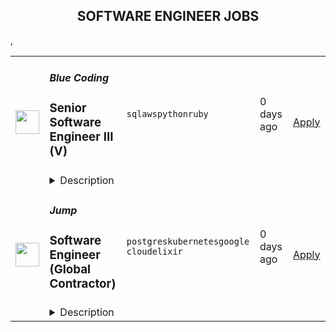 <div align="center"><h2>SOFTWARE ENGINEER JOBS</h2></div><table><tr>
                <td width="100" height="100" rowspan="2">
                    <img src="https://media.licdn.com/dms/image/C4D0BAQHlK67hgnhzQw/company-logo_200_200/0/1631346154820?e=2147483647&v=beta&t=_R2Ssj7L_f4xqmSCcq0nOLCyCz0QN2lFnHssxxhj3YY" width="38px" height="auto">
                </td>
                <td width="300">
                    <h5>Blue Coding</h5>
                    <h3>Senior Software Engineer III (V)</h3>
                </td>
                <td width="300">
                    <code>sql</code><code>aws</code><code>python</code><code>ruby</code>
                </td>
                <td width="200">
                <text>0 days ago</text>
                </td>
                <td width="100" rowspan="2">
                <a href="https://www.realworkfromanywhere.com/jobs/senior-software-engineer-iii-v-blue-coding-4586" align="right" target="_blank">Apply</a>
                </td>
            </tr>
            <tr>
                <td colspan="3">
                <details><summary>Description</summary>
                <div><b style="font-size: 24px">Why Blue Coding?</b><span style="font-size: 24px">&nbsp;</span></div><div><br></div><div>At Blue Coding, we specialize in hiring excellent developers and amazing people from all over Latin America and other parts of the world. For the past 11 years, we’ve helped cutting-edge companies in the United States and Canada build great development teams and develop great products. Large multinationals, digital agencies, Saas providers, and software consulting firms are just a few of our clients. Our team of over 150 engineers, project managers, QA, UX/UI designers, and many more is distributed in more than 10 countries across the Americas. We are a fully remote company working with a wide array of technologies, and we have expertise in every stage of the software development process.</div><div><br></div><div>Our team is highly connected, united, and culturally diverse, and our collaborators are involved in many initiatives around the world, from wildlife preservation to volunteering at local charities. We stand for honesty, fairness, respect, efficiency, hard work, and cooperation.</div><div><br></div><div><b style="font-size: 18px;">What are we looking for?</b></div><div><br></div><div><span style="font-size: 16px;">In this opportunity, we are looking for an experienced Senior Software Engineer to work with one of our US clients, a corporation that, through its subsidiaries, provides life insurance protection targeted to the middle American market. </span></div><div><br></div><div><span style="font-size: 16px;">The initial focus of this role will be on production support, analyzing and resolving root causes of recurring requests. Over time, responsibilities will expand into a mix of feature development, technical ownership, reducing technical debt, and modernization initiatives such as migrating applications to scalable serverless solutions on AWS.</span></div><div><span style="font-size: 16px;">This is a predominantly backend-focused role (90%), with minimal frontend involvement (≤10%).</span></div><div><br></div><div><span style="font-size: 12pt;">If you are fully fluent in English, proactive, communicate well, enjoy solving problems, and have a strong attention to detail, this role might be a great fit for you. Our jobs are fully remote, and you will be integrated directly into the client’s team, gaining valuable experience and forming meaningful connections.</span></div><div><br></div><div><br></div><div><b style="font-size: 18px;">What's unique about this job?</b></div><div><br></div><div><span style="font-size: 16px;">Through innovation in product design and distribution that provides access to the middle market, including call center and web-enabled sales and underwriting processes, quick issuance of policies and an emphasis on products not medically underwritten at the time of sale, the company seeks to make life insurance more affordable for the middle market. </span></div><h3>Here are some of the exciting day-to-day challenges you will face in this role:</h3><li>Lead the analysis and resolution of recurring production issues, ensuring long-term stability.</li><li>Design, develop, test, and maintain backend services across Ruby, .NET, and Python stacks.</li><li>Contribute to modernization efforts, including migration to serverless solutions (AWS Lambda) and .NET application upgrades.</li><li>Champion operational excellence, including monitoring, observability, performance tuning, and incident response.</li><li>Provide technical guidance and mentorship to engineers at all levels, fostering a culture of collaboration and continual improvement.</li><li>Ensure secure software development practices, including dependency management and data privacy standards (HIPAA knowledge is a plus, not a requirement).</li><li>Promote and implement CI/CD pipelines and best practices to deliver high-quality releases.</li>,<h3>You will shine if you have:</h3><li>Bachelor’s degree in Computer Science, Software Engineering, or related field; or 5–8 years of progressive software development experience.</li><li>Proven hands-on experience with Ruby (Sinatra, Padrino, legacy Rails) and .NET/C#, plus exposure to Python for new serverless features in AWS.</li><li>Ability to analyze, refactor, and optimize large legacy codebases while balancing ongoing production support with long-term modernization.</li><li>Strong SQL expertise with relational databases (PostgreSQL, SQL Server), including writing and optimizing complex queries.</li><li>Solid experience in AWS services (Lambda, ECS, RDS, EC2) and familiarity with event-driven/serverless architectures.</li><li>Knowledge of infrastructure as code, preferably with Terraform, to automate and scale environments.</li><li>Skilled in unit and integration testing (RSpec, Minitest, Mocha for browser-based JS), CI/CD pipelines, git workflows, and deployment strategies.</li><li>Experience in troubleshooting and resolving critical production issues (SEV-1 incidents) and contributing to post-incident reviews.</li><li>Familiarity with secure software development practices, including dependency management, vulnerability remediation, and data privacy standards (HIPAA is a plus, but not required).</li><li>Strong communication skills and proven ability to mentor junior and mid-level developers, lead technical discussions, and align team processes.</li><li>A proactive mindset with the ability to drive technical decisions, influence long-term planning, and contribute to modernization strategies.</li>,<h3>Here are some of the perks we offer you:</h3><li>Salary in USD</li><li>Full-time</li><li>100% Remote</li><div><span style="font-size: 24px">Ready to learn more? Apply below!&nbsp;</span></div>
                </details>
                </td>
            </tr>,<tr>
                <td width="100" height="100" rowspan="2">
                    <img src="https://remotive.com/job/2063220/logo" width="38px" height="auto">
                </td>
                <td width="300">
                    <h5>Jump</h5>
                    <h3>Software Engineer (Global Contractor)</h3>
                </td>
                <td width="300">
                    <code>postgres</code><code>kubernetes</code><code>google cloud</code><code>elixir</code>
                </td>
                <td width="200">
                <text>0 days ago</text>
                </td>
                <td width="100" rowspan="2">
                <a href="https://www.realworkfromanywhere.com/jobs/software-engineer-global-contractor-jump-57" align="right" target="_blank">Apply</a>
                </td>
            </tr>
            <tr>
                <td colspan="3">
                <details><summary>Description</summary>
                <p style="box-sizing: inherit; margin-bottom: 12px; line-height: 1.6; color: #000000;"><strong>Full-Time Software Engineer (Global Contractor)</strong></p>
<p style="box-sizing: inherit; margin-bottom: 12px; line-height: 1.6; color: #000000;"><span style="box-sizing: inherit; font-weight: 600;">Why this role?</span></p>
<p style="box-sizing: inherit; margin-bottom: 12px; line-height: 1.6; color: #000000;">You’ll work on production systems, own projects end-to-end, and ship improvements quickly. We value curiosity, solid judgment, and thoughtful communication. When priorities shift, you adapt. When things break, you collaborate to fix them and move forward—no blame, just learning.</p>
<p style="box-sizing: inherit; margin-bottom: 12px; line-height: 1.6; color: #000000;"><span style="box-sizing: inherit; font-weight: 600;"> </span></p>
<p style="box-sizing: inherit; margin-bottom: 12px; line-height: 1.6; color: #000000;"><span style="box-sizing: inherit; font-weight: 600;">What you’ll do</span></p>
<ul style="">
<li style="">
<p style="box-sizing: inherit; line-height: 1.6;">Design, build, and ship production features across our stack.</p>
</li>
<li style="">
<p style="box-sizing: inherit; line-height: 1.6;">Write clean, well-tested code and participate in code reviews.</p>
</li>
<li style="">
<p style="box-sizing: inherit; line-height: 1.6;">Collaborate on architecture, reliability, and performance.</p>
</li>
<li style="">
<p style="box-sizing: inherit; line-height: 1.6;">Use AI tools aggressively to speed up exploration, coding, and QA.</p>
</li>
<li style="">
<p style="box-sizing: inherit; line-height: 1.6;">Document decisions and communicate clearly in an async-friendly way.</p>
</li>
</ul>
<p style="box-sizing: inherit; margin-bottom: 12px; line-height: 1.6; color: #000000;"><span style="box-sizing: inherit; font-weight: 600;"> </span></p>
<p style="box-sizing: inherit; margin-bottom: 12px; line-height: 1.6; color: #000000;"><span style="box-sizing: inherit; font-weight: 600;">Our stack</span></p>
<p style="box-sizing: inherit; margin-bottom: 12px; line-height: 1.6; color: #000000;"><span style="box-sizing: inherit; font-weight: 600;">Elixir, Phoenix LiveView, Postgres, GitHub, Kubernetes, Terraform, Google Cloud.</span><br style="box-sizing: inherit;">Don’t know all of it? That’s okay. If you meet the experience bar and learn quickly, we’ll help you get up to speed.</p>
<p style="box-sizing: inherit; margin-bottom: 12px; line-height: 1.6; color: #000000;"><span style="box-sizing: inherit; font-weight: 600;"> </span></p>
<p style="box-sizing: inherit; margin-bottom: 12px; line-height: 1.6; color: #000000;"><span style="box-sizing: inherit; font-weight: 600;">What we’re looking for</span></p>
<ul style="">
<li style="">
<p style="box-sizing: inherit; line-height: 1.6;"><span style="box-sizing: inherit; font-weight: 600;">6+ years of professional software engineering experience.</span></p>
</li>
<li style="">
<p style="box-sizing: inherit; line-height: 1.6;">Track record of shipping and maintaining production systems.</p>
</li>
<li style="">
<p style="box-sizing: inherit; line-height: 1.6;">Pragmatic problem-solving and product sense.</p>
</li>
<li style="">
<p style="box-sizing: inherit; line-height: 1.6;">Clear, respectful written and verbal communication.</p>
</li>
<li style="">
<p style="box-sizing: inherit; line-height: 1.6;">Comfort working independently and collaborating across time zones.</p>
</li>
</ul>
<p style="box-sizing: inherit; margin-bottom: 12px; line-height: 1.6; color: #000000;"><span style="box-sizing: inherit; font-weight: 600;"> </span></p>
<p style="box-sizing: inherit; margin-bottom: 12px; line-height: 1.6; color: #000000;"><span style="box-sizing: inherit; font-weight: 600;">Nice to have</span></p>
<ul style="">
<li style="">
<p style="box-sizing: inherit; line-height: 1.6;">Elixir/Phoenix LiveView in production.</p>
</li>
<li style="">
<p style="box-sizing: inherit; line-height: 1.6;">Postgres performance tuning and observability experience.</p>
</li>
<li style="">
<p style="box-sizing: inherit; line-height: 1.6;">Infra familiarity (GCP, k8s, Terraform) and CI/CD.</p>
</li>
<li style="">
<p style="box-sizing: inherit; line-height: 1.6;">Security, reliability, and testing discipline.</p>
</li>
</ul>
<p style="box-sizing: inherit; margin-bottom: 12px; line-height: 1.6; color: #000000;"><span style="box-sizing: inherit; font-weight: 600;"> </span></p>
<p style="box-sizing: inherit; margin-bottom: 12px; line-height: 1.6; color: #000000;"><span style="box-sizing: inherit; font-weight: 600;">Contract &amp; flexibility</span></p>
<ul style="">
<li style="">
<p style="box-sizing: inherit; line-height: 1.6;"><span style="box-sizing: inherit; font-weight: 600;">$30–$60/hr</span> (contractor).</p>
</li>
<li style="">
<p style="box-sizing: inherit; line-height: 1.6;">Fully remote — <span style="box-sizing: inherit; font-weight: 600;">work any hours from anywhere.</span></p>
</li>
<li style="">
<p style="box-sizing: inherit; line-height: 1.6;">Async-first culture; fast review cycles; small, focused projects.</p>
</li>
</ul>
<p style="box-sizing: inherit; margin-bottom: 12px; line-height: 1.6; color: #000000;"><span style="box-sizing: inherit; font-weight: 600;"> </span></p>
<p style="box-sizing: inherit; margin-bottom: 12px; line-height: 1.6; color: #000000;"><span style="box-sizing: inherit; font-weight: 600;">Hiring process (note we are hiring multiple engineers for this role until the end of the year)</span></p>
<ol style="">
<li style="">
<p style="box-sizing: inherit; line-height: 1.6;"><span style="box-sizing: inherit; font-weight: 600;">Screening build (40 min):</span> Record your screen while building a simple app.</p>
</li>
<li style="">
<p style="box-sizing: inherit; line-height: 1.6;"><span style="box-sizing: inherit; font-weight: 600;">Paid feature challenge (48 or 72 hrs):</span> Build a real feature.</p>
<ul style="">
<li style="">
<p style="box-sizing: inherit; line-height: 1.6;"><span style="box-sizing: inherit; font-weight: 600;">$3,000</span> if you successfully complete it before the deadline.</p>
</li>
<li style="">
<p style="box-sizing: inherit; line-height: 1.6;">Must be deployed, working, and meet all requirements precisely.</p>
</li>
</ul>
</li>
<li style="">
<p style="box-sizing: inherit; line-height: 1.6;"><span style="box-sizing: inherit; font-weight: 600;">Final chat with our CTO:</span> Short conversation on your approach, trade-offs, and collaboration style.</p>
</li>
</ol>
<p style="box-sizing: inherit; margin-bottom: 12px; line-height: 1.6; color: #000000;"><span style="box-sizing: inherit; font-weight: 600;"> </span></p>
<p style="box-sizing: inherit; margin-bottom: 12px; line-height: 1.6; color: #000000;"><span style="box-sizing: inherit; font-weight: 600;">Our Culture</span></p>
<p style="box-sizing: inherit; margin-bottom: 12px; line-height: 1.6; color: #000000;">Excellence here isn’t defined by code alone. We hire for technical ability, but equally for empathy, curiosity, and the humility to learn from others. We want teammates who can share ideas respectfully, give and receive feedback thoughtfully, and lift the whole team higher. At the same time, we work with focus and efficiency rather than long hours. We want you to sharpen your craft and ship meaningful work, while still protecting the time you need for family, health, and the rest of life.</p>
<p style="box-sizing: inherit; margin-bottom: 12px; line-height: 1.6; color: #000000;"><span style="box-sizing: inherit; font-weight: 600;"> </span></p>
<p style="box-sizing: inherit; margin-bottom: 12px; line-height: 1.6; color: #000000;"><span style="box-sizing: inherit; font-weight: 600;">Other Information</span></p>
<ul style="">
<li style="">
<p style="box-sizing: inherit; line-height: 1.6;"><span style="box-sizing: inherit; font-weight: 600;">Tools covered:</span> We’ll pay for the subscriptions you need (Cursor.ai, ChatGPT, etc.).</p>
</li>
<li style="">
<p style="box-sizing: inherit; line-height: 1.6;"><span style="box-sizing: inherit; font-weight: 600;">Team:</span> Small, sharp, and highly efficient engineering group.</p>
</li>
<li style="">
<p style="box-sizing: inherit; line-height: 1.6;"><span style="box-sizing: inherit; font-weight: 600;">Growth:</span> Revenue-backed with super low churn — scaling fast.</p>
</li>
<li style="">
<p style="box-sizing: inherit; line-height: 1.6;"><span style="box-sizing: inherit; font-weight: 600;">Funding:</span> Recently raised a <span style="box-sizing: inherit;">$20M Series A</span> to fuel product expansion.</p>
</li>
<li style="">
<p style="box-sizing: inherit; line-height: 1.6;"><span style="box-sizing: inherit; font-weight: 600;">Compensation:</span> <span style="box-sizing: inherit;">$30–$60/hour</span>, depending on experience.</p>
</li>
<li style="">
<p style="box-sizing: inherit; line-height: 1.6;"><span style="box-sizing: inherit; font-weight: 600;">Location:</span> HQ in Salt Lake City, Utah — but you can work <span style="box-sizing: inherit;">any hours, from anywhere</span>.</p>
</li>
</ul>
<img src="https://remotive.com/job/track/2063220/blank.gif?source=public_api" alt=""/>
                </details>
                </td>
            </tr></table>